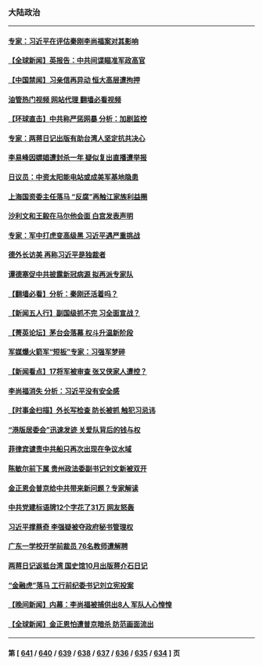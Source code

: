### 大陆政治
---
#### [专家：习近平在评估秦刚李尚福案对其影响](../../pages/ncid277/n14076086.md?09182045) 
#### [【全球新闻】英报告：中共间谍瞄准军政高官](../../pages/ncid277/n14076085.md?09182045) 
#### [【中国禁闻】习亲信再异动 恒大高层遭拘押](../../pages/ncid277/n14075042.md?09182045) 
#### [油管热门视频 网站代理 翻墙必看视频](http://138.2.39.72:81/youtube.html?epic-marker?09182045)
#### [【环球直击】中共称严惩网暴 分析：加剧监控](../../pages/ncid277/n14075043.md?09182045) 
#### [专家：两蒋日记出版有助台湾人坚定抗共决心](../../pages/ncid277/n14074183.md?09182045) 
#### [李易峰因嫖娼遭封杀一年 疑似复出直播遭举报](../../pages/ncid277/n14075690.md?09182045) 
#### [日议员：中资太阳能电站或成美军基地隐患](../../pages/ncid277/n14075677.md?09182045) 
#### [上海国资委主任落马 “反腐”再触江家族利益圈](../../pages/ncid277/n14075693.md?09182045) 
#### [沙利文和王毅在马尔他会面 白宫发表声明](../../pages/ncid277/n14075654.md?09182045) 
#### [专家：军中打虎变高级黑 习近平遇严重挑战](../../pages/ncid277/n14075512.md?09182045) 
#### [德外长访美 再称习近平是独裁者](../../pages/ncid277/n14075605.md?09182045) 
#### [谭德塞促中共披露新冠病源 拟再派专家队](../../pages/ncid277/n14075549.md?09182045) 
#### [【翻墙必看】分析：秦刚还活着吗？](../../pages/ncid277/n14075376.md?09182045) 
#### [【新闻五人行】副国级抓不完 习全面宣战？](../../pages/ncid277/n14075303.md?09182045) 
#### [【菁英论坛】茅台会落幕 权斗升温新阶段](../../pages/ncid277/n14075195.md?09182045) 
#### [军媒爆火箭军“短板”专家：习强军梦碎](../../pages/ncid277/n14074550.md?09182045) 
#### [【新闻看点】17将军被审查 张又侠家人遭控？](../../pages/ncid277/n14075253.md?09182045) 
#### [李尚福消失 分析：习近平没有安全感](../../pages/ncid277/n14075220.md?09182045) 
#### [【时事金扫描】外长写检查 防长被抓  触犯习忌讳](../../pages/ncid277/n14075190.md?09182045) 
#### [“港版居委会”迅速发迹 关爱队背后的钱与权](../../pages/ncid277/n14074547.md?09182045) 
#### [菲律宾谴责中共船只再次出现在争议水域](../../pages/ncid277/n14075188.md?09182045) 
#### [陈敏尔前下属 贵州政法委副书记刘文新被双开](../../pages/ncid277/n14075164.md?09182045) 
#### [金正恩会普京给中共带来新问题？专家解读](../../pages/ncid277/n14074726.md?09182045) 
#### [中共党建标语牌12个字花了31万 网友怒轰](../../pages/ncid277/n14075047.md?09182045) 
#### [习近平撑蔡奇 李强疑被夺政府秘书管理权](../../pages/ncid277/n14074942.md?09182045) 
#### [广东一学校开学前裁员 76名教师遭解聘](../../pages/ncid277/n14074948.md?09182045) 
#### [两蒋日记返抵台湾 国史馆10月出版蒋介石日记](../../pages/ncid277/n14074813.md?09182045) 
#### [“金融虎”落马 工行前纪委书记刘立宪投案](../../pages/ncid277/n14074924.md?09182045) 
#### [【晚间新闻】内幕：李尚福被捕供出8人 军队人心惶惶](../../pages/ncid277/n14074699.md?09182045) 
#### [【全球新闻】金正恩怕遭普京暗杀 防范画面流出](../../pages/ncid277/n14074887.md?09182045) 

---
#### 第 [ [641](./641.md?09182045) / [640](./640.md?09182045) / [639](./639.md?09182045) / [638](./638.md?09182045) / [637](./637.md?09182045) / [636](./636.md?09182045) / [635](./635.md?09182045) / [634](./634.md?09182045) ] 页
